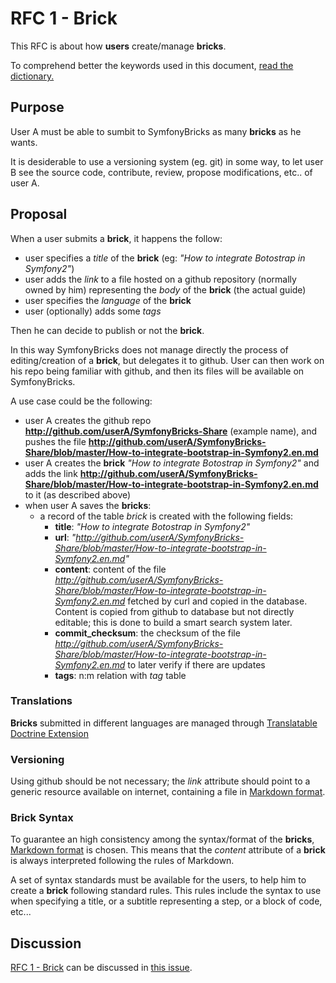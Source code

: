 # RFC 1 - Brick

This RFC is about how **users** create/manage **bricks**.

To comprehend better the keywords used in this document, [ read the dictionary.](https://github.com/inmarelibero/SymfonyBricks/blob/master/doc/dictionary.md)

## Purpose
User A must be able to sumbit to SymfonyBricks as many **bricks** as he wants.

It is desiderable to use a versioning system (eg. git) in some way, to let user B see the source code, contribute, review, propose modifications, etc.. of user A.

## Proposal

When a user submits a **brick**, it happens the follow:

- user specifies a *title* of the **brick** (eg: *"How to integrate Botostrap in Symfony2"*)
- user adds the *link* to a file hosted on a github repository (normally owned by him) representing the *body* of the **brick** (the actual guide)
- user specifies the *language* of the **brick**
- user (optionally) adds some *tags*

Then he can decide to publish or not the **brick**.

In this way SymfonyBricks does not manage directly the process of editing/creation of a **brick**, but delegates it to github. User can then work on his repo being familiar with github, and then its files will be available on SymfonyBricks.

A use case could be the following:

- user A creates the github repo **http://github.com/userA/SymfonyBricks-Share** (example name), and pushes the file **http://github.com/userA/SymfonyBricks-Share/blob/master/How-to-integrate-bootstrap-in-Symfony2.en.md**
- user A creates the **brick** *"How to integrate Botostrap in Symfony2"* and adds the link **http://github.com/userA/SymfonyBricks-Share/blob/master/How-to-integrate-bootstrap-in-Symfony2.en.md** to it (as described above)
- when user A saves the **bricks**:
    - a record of the table *brick* is created with the following fields:
        - **title**: *"How to integrate Botostrap in Symfony2"*
        - **url**: *"http://github.com/userA/SymfonyBricks-Share/blob/master/How-to-integrate-bootstrap-in-Symfony2.en.md"*
        - **content**: content of the file *http://github.com/userA/SymfonyBricks-Share/blob/master/How-to-integrate-bootstrap-in-Symfony2.en.md* fetched by curl and copied in the database. Content is copied from github to database but not directly editable; this is done to build a smart search system later.
        - **commit_checksum**: the checksum of the file *http://github.com/userA/SymfonyBricks-Share/blob/master/How-to-integrate-bootstrap-in-Symfony2.en.md* to later verify if there are updates
        - **tags**: n:m relation with *tag* table
       
       
### Translations

**Bricks** submitted in different languages are managed through [Translatable Doctrine Extension](https://github.com/l3pp4rd/DoctrineExtensions/blob/master/doc/translatable.md)

### Versioning

Using github should be not necessary; the *link* attribute should point to a generic resource available on internet, containing a file in [Markdown format](http://daringfireball.net/projects/markdown/syntax).


### Brick Syntax

To guarantee an high consistency among the syntax/format of the **bricks**, [Markdown format](http://daringfireball.net/projects/markdown/syntax) is chosen. This means that the *content* attribute of a **brick** is always interpreted following the rules of Markdown.

A set of syntax standards must be available for the users, to help him to create a **brick** following standard rules. This rules include the syntax to use when specifying a title, or a subtitle representing a step, or a block of code, etc...

## Discussion

[RFC 1 - Brick](https://github.com/inmarelibero/SymfonyBricks/blob/master/doc/RFC/RFC_1_-_Brick.md) can be discussed in [this issue](https://github.com/inmarelibero/SymfonyBricks/blob/master/doc/RFC/RFC_1_-_Brick.md).